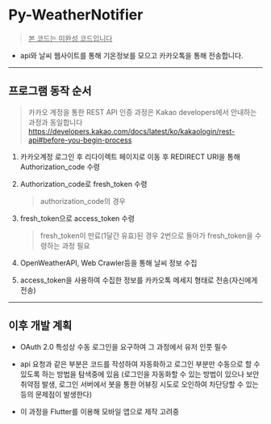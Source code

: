 <!-- -*- coding: utf-8 -*- -->

# Py-WeatherNotifier

> <u>본 코드는 미완성 코드입니다</u>

- api와 날씨 웹사이트를 통해 기온정보를 모으고 카카오톡을 통해 전송합니다.

---

## 프로그램 동작 순서

> 카카오 계정을 통한 REST API 인증 과정은 Kakao developers에서 안내하는 과정과 동일합니다
> https://developers.kakao.com/docs/latest/ko/kakaologin/rest-api#before-you-begin-process

1. 카카오계정 로그인 후 리다이렉트 페이지로 이동 후 REDIRECT URI을 통해 Authorization_code 수령

2. Authorization_code로 fresh_token 수령

   > authorization_code의 경우

3. fresh_token으로 access_token 수령

   > fresh_token이 만료(1달간 유효)된 경우 2번으로 돌아가 fresh_token을 수령하는 과정 필요

4. OpenWeatherAPI, Web Crawler등을 통해 날씨 정보 수집

5. access_token을 사용하여 수집한 정보를 카카오톡 메세지 형태로 전송(자신에게 전송)

---

## 이후 개발 계획

- OAuth 2.0 특성상 수동 로그인을 요구하여 그 과정에서 유저 인풋 필수

- api 요청과 같은 부분은 코드를 작성하여 자동화하고 로그인 부분만 수동으로 할 수 있도록 하는 방법을 탐색중에 있음
  (로그인을 자동화할 수 있는 방법이 있으나 보안취약점 발생, 로그인 서버에서 봇을 통한 어뷰징 시도로 오인하여 차단당할 수 있는 등의 문제점이 발생한다)
- 이 과정을 Flutter를 이용해 모바일 앱으로 제작 고려중
